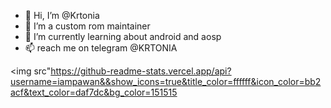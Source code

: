 - 👋 Hi, I’m @Krtonia
- 👀 I’m a custom rom maintainer  
- 🌱 I’m currently learning about android and aosp 
- 📫 reach me on telegram @KRTONIA


<img src"https://github-readme-stats.vercel.app/api?username=iampawan&&show_icons=true&title_color=ffffff&icon_color=bb2acf&text_color=daf7dc&bg_color=151515
